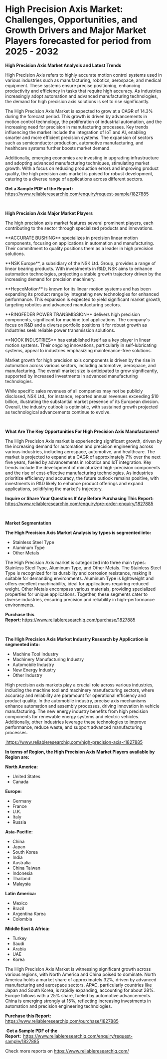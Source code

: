 <p><h1>High Precision Axis Market: Challenges, Opportunities, and Growth Drivers and Major Market Players forecasted for period from 2025 - 2032</h1></p><p><strong>High Precision Axis Market Analysis and Latest Trends</strong></p>
<p><p>High Precision Axis refers to highly accurate motion control systems used in various industries such as manufacturing, robotics, aerospace, and medical equipment. These systems ensure precise positioning, enhancing productivity and efficiency in tasks that require high accuracy. As industries increasingly adopt automation and advanced manufacturing technologies, the demand for high precision axis solutions is set to rise significantly.</p><p>The High Precision Axis Market is expected to grow at a CAGR of 14.3% during the forecast period. This growth is driven by advancements in motion control technology, the proliferation of industrial automation, and the increasing need for precision in manufacturing processes. Key trends influencing the market include the integration of IoT and AI, enabling smarter and more efficient precision systems. The expansion of sectors such as semiconductor production, automotive manufacturing, and healthcare systems further boosts market demand.</p><p>Additionally, emerging economies are investing in upgrading infrastructure and adopting advanced manufacturing techniques, stimulating market growth. With a focus on reducing production errors and improving product quality, the high precision axis market is poised for robust development, catering to a diverse range of applications across different sectors.</p></p>
<p><strong>Get a Sample PDF of the Report:&nbsp;</strong> <a href="https://www.reliableresearchiq.com/enquiry/request-sample/1827885?utm_campaign=103&utm_medium=2&utm_source=Github&utm_content=ia&utm_term=28022025&utm_id=high-precision-axis">https://www.reliableresearchiq.com/enquiry/request-sample/1827885</a></p>
<p>&nbsp;</p>
<p><strong>High Precision Axis Major Market Players</strong></p>
<p><p>The high precision axis market features several prominent players, each contributing to the sector through specialized products and innovations. </p><p>**ACCURATE BUSHING** specializes in precision linear motion components, focusing on applications in automation and manufacturing. Their commitment to quality positions them as a leader in high precision solutions.</p><p>**NSK Europe**, a subsidiary of the NSK Ltd. Group, provides a range of linear bearing products. With investments in R&D, NSK aims to enhance automation technologies, projecting a stable growth trajectory driven by the increasing demand for precision machinery.</p><p>**HepcoMotion** is known for its linear motion systems and has been expanding its product range by integrating new technologies for enhanced performance. This expansion is expected to yield significant market growth, targeting robotics and advanced manufacturing sectors.</p><p>**RINGFEDER POWER TRANSMISSION** delivers high precision components, significant for machine tool applications. The company's focus on R&D and a diverse portfolio positions it for robust growth as industries seek reliable power transmission solutions.</p><p>**NOOK INDUSTRIES** has established itself as a key player in linear motion systems. Their ongoing innovations, particularly in self-lubricating systems, appeal to industries emphasizing maintenance-free solutions.</p><p>Market growth for high precision axis components is driven by the rise in automation across various sectors, including automotive, aerospace, and manufacturing. The overall market size is anticipated to grow significantly, supported by increased investments in advanced manufacturing technologies.</p><p>While specific sales revenues of all companies may not be publicly disclosed, NSK Ltd., for instance, reported annual revenues exceeding $10 billion, illustrating the substantial market presence of its European division. Overall, the industry outlook is optimistic, with sustained growth projected as technological advancements continue to evolve.</p></p>
<p>&nbsp;</p>
<p><strong>What Are The Key Opportunities For High Precision Axis Manufacturers?</strong></p>
<p><p>The High Precision Axis market is experiencing significant growth, driven by the increasing demand for automation and precision engineering across various industries, including aerospace, automotive, and healthcare. The market is projected to expand at a CAGR of approximately 7% over the next five years, fueled by advancements in robotics and IoT integration. Key trends include the development of miniaturized high-precision components and the rise of cost-effective manufacturing technologies. As industries prioritize efficiency and accuracy, the future outlook remains positive, with investments in R&D likely to enhance product offerings and expand applications, solidifying the market's trajectory.</p></p>
<p><strong>Inquire or Share Your Questions If Any Before Purchasing This Report:</strong> <a href="https://www.reliableresearchiq.com/enquiry/pre-order-enquiry/1827885?utm_campaign=103&utm_medium=2&utm_source=Github&utm_content=ia&utm_term=28022025&utm_id=high-precision-axis">https://www.reliableresearchiq.com/enquiry/pre-order-enquiry/1827885</a></p>
<p>&nbsp;</p>
<p><strong>Market Segmentation</strong></p>
<p><strong>The High Precision Axis Market Analysis by types is segmented into:</strong></p>
<p><ul><li>Stainless Steel Type</li><li>Aluminum Type</li><li>Other Metals</li></ul></p>
<p><p>The High Precision Axis market is categorized into three main types: Stainless Steel Type, Aluminum Type, and Other Metals. The Stainless Steel Type is recognized for its durability and corrosion resistance, making it suitable for demanding environments. Aluminum Type is lightweight and offers excellent machinability, ideal for applications requiring reduced weight. Other Metals encompass various materials, providing specialized properties for unique applications. Together, these segments cater to diverse industries, ensuring precision and reliability in high-performance environments.</p></p>
<p><strong>Purchase this Report:&nbsp;</strong><a href="https://www.reliableresearchiq.com/purchase/1827885?utm_campaign=103&utm_medium=2&utm_source=Github&utm_content=ia&utm_term=28022025&utm_id=high-precision-axis">https://www.reliableresearchiq.com/purchase/1827885</a></p>
<p>&nbsp;</p>
<p><strong>The High Precision Axis Market Industry Research by Application is segmented into:</strong></p>
<p><ul><li>Machine Tool Industry</li><li>Machinery Manufacturing Industry</li><li>Automobile Industry</li><li>New Energy Industry</li><li>Other Industry</li></ul></p>
<p><p>High precision axis markets play a crucial role across various industries, including the machine tool and machinery manufacturing sectors, where accuracy and reliability are paramount for operational efficiency and product quality. In the automobile industry, precise axis mechanisms enhance automation and assembly processes, driving innovation in vehicle manufacturing. The new energy industry benefits from high precision components for renewable energy systems and electric vehicles. Additionally, other industries leverage these technologies to improve performance, reduce waste, and support advanced manufacturing processes.</p></p>
<p><a href="https://www.reliableresearchiq.com/high-precision-axis-r1827885?utm_campaign=103&utm_medium=2&utm_source=Github&utm_content=ia&utm_term=28022025&utm_id=high-precision-axis">&nbsp;https://www.reliableresearchiq.com/high-precision-axis-r1827885</a></p>
<p><strong>In terms of Region, the High Precision Axis Market Players available by Region are:</strong></p>
<p>
    <p> <strong> North America: </strong>
        <ul>
            <li>United States</li>
            <li>Canada</li>
        </ul>
        </p> 
    <p> <strong> Europe: </strong>
        <ul>
            <li>Germany</li>
            <li>France</li>
            <li>U.K.</li>
            <li>Italy</li>
            <li>Russia</li>
        </ul>
        </p> 
    <p> <strong> Asia-Pacific: </strong>
        <ul>
            <li>China</li>
            <li>Japan</li>
            <li>South Korea</li>
            <li>India</li>
            <li>Australia</li>
            <li>China Taiwan</li>
            <li>Indonesia</li>
            <li>Thailand</li>
            <li>Malaysia</li>
        </ul>
        </p> 
    <p> <strong> Latin America: </strong>
        <ul>
            <li>Mexico</li>
            <li>Brazil</li>
            <li>Argentina Korea</li>
            <li>Colombia</li>
        </ul>
        </p> 
    <p> <strong> Middle East & Africa: </strong>
        <ul>
            <li>Turkey</li>
            <li>Saudi</li>
            <li>Arabia</li>
            <li>UAE</li>
            <li>Korea</li>
        </ul>
    </p>
    </p>
<p><p>The High Precision Axis Market is witnessing significant growth across various regions, with North America and China poised to dominate. North America holds a market share of approximately 32%, driven by advanced manufacturing and aerospace sectors. APAC, particularly countries like Japan and South Korea, is rapidly expanding, accounting for about 28%. Europe follows with a 25% share, fueled by automotive advancements. China is emerging strongly at 15%, reflecting increasing investments in automation and precision engineering technologies.</p></p>
<p><strong>Purchase this Report: </strong><a href="https://www.reliableresearchiq.com/purchase/1827885?utm_campaign=103&utm_medium=2&utm_source=Github&utm_content=ia&utm_term=28022025&utm_id=high-precision-axis">https://www.reliableresearchiq.com/purchase/1827885</a></p>
<p>&nbsp;<strong>Get a Sample PDF of the Report:&nbsp;&nbsp;</strong><a href="https://www.reliableresearchiq.com/enquiry/request-sample/1827885?utm_campaign=103&utm_medium=2&utm_source=Github&utm_content=ia&utm_term=28022025&utm_id=high-precision-axis">https://www.reliableresearchiq.com/enquiry/request-sample/1827885</a></p>
<p><strong></strong></p>
<p>Check more reports on <a href="https://www.reliableresearchiq.com/?utm_campaign=103&utm_medium=2&utm_source=Github&utm_content=ia&utm_term=28022025&utm_id=high-precision-axis">https://www.reliableresearchiq.com/</a></p>